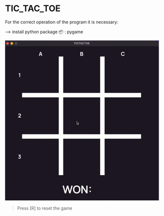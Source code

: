 # TIC_TAC_TOE

For the correct operation of the program it is necessary:

--> install python package 📦 : pygame 

![Simple Checkers](doc/tictactoe.gif)

> Press [R] to reset the game

